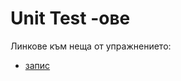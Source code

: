 # Unit Test -ове

Линкове към неща от упражнението:

- [запис]

[запис]: <https://drive.google.com/open?id=1zse14UAAY-6S1O_XHVLNygPl3f2vUOZU>